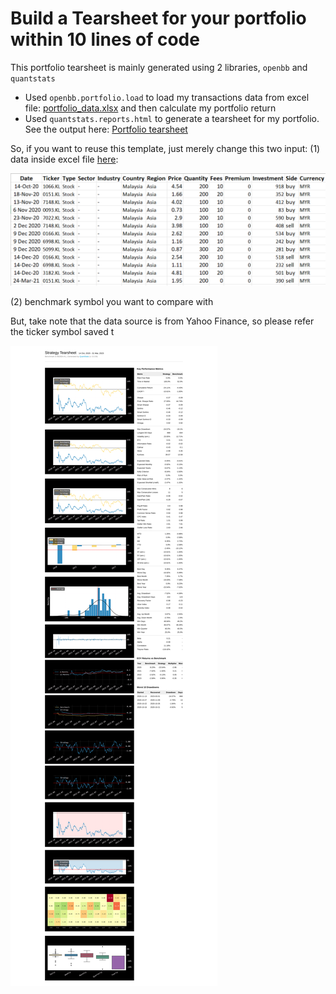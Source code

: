 # Build a Tearsheet for your portfolio within 10 lines of code

This portfolio tearsheet is mainly generated using 2 libraries, `openbb` and `quantstats`

- Used `openbb.portfolio.load` to load my transactions data from excel file: [portfolio_data.xlsx](./input/portfolio_data.xlsx) and then calculate my portfolio return
- Used `quantstats.reports.html` to generate a tearsheet for my portfolio. See the output here: [Portfolio tearsheet](./output/quantstats-tearsheet.html)

So, if you want to reuse this template, just merely change this two input:
(1) data inside excel file [here](./input/portfolio_data.xlsx):

![image](./output/portfolio_data.png)


(2) benchmark symbol you want to compare with

But, take note that the data source is from Yahoo Finance, so please refer the ticker symbol saved t

![image](./output/quantstats-tearsheet.png "Quantstats")